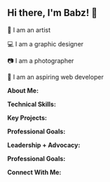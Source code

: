 ## Hi there, I'm Babz! 🍒

<p>🎨 I am an artist</p>
<p>💻 I am a graphic designer</p>
<p>📷 I am a photographer</p>
<p>🔗 I am an aspiring web developer</p>

<p><b>About Me:</b></p>
<p><b>Technical Skills:</b></p>
<p><b>Key Projects:</b></p>
<p><b>Professional Goals:</b></p>
<p><b>Leadership + Advocacy:</b></p>
<p><b>Professional Goals:</b></p>
<p><b>Connect With Me:</b></p>

<!--
**Babz-G/Babz-G** is a ✨ _special_ ✨ repository because its `README.md` (this file) appears on your GitHub profile.

Here are some ideas to get you started:

- 🔭 I’m currently working on ...
- 🌱 I’m currently learning ...
- 👯 I’m looking to collaborate on ...
- 🤔 I’m looking for help with ...
- 💬 Ask me about ...
- 📫 How to reach me: ...
- 😄 Pronouns: ...
- ⚡ Fun fact: ...
-->
